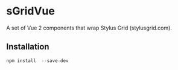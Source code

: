 # sGridVue
A set of Vue 2 components that wrap Stylus Grid (stylusgrid.com).

## Installation

```javascript
npm install  --save-dev
```

